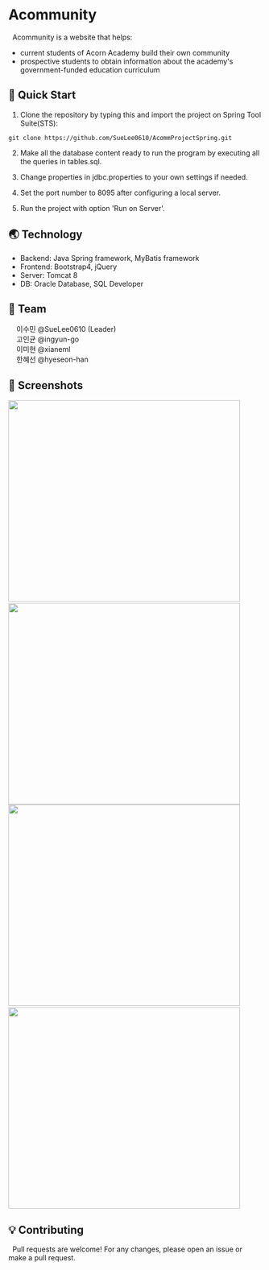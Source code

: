 # Acommunity

&nbsp; Acommunity is a website that helps:
- current students of Acorn Academy build their own community
- prospective students to obtain information about the academy's government-funded education curriculum

## 👋  Quick Start

1. Clone the repository by typing this and import the project on Spring Tool Suite(STS):
```
git clone https://github.com/SueLee0610/AcommProjectSpring.git
```
2. Make all the database content ready to run the program by executing all the queries in tables.sql.

3. Change properties in jdbc.properties to your own settings if needed.

4. Set the port number to 8095 after configuring a local server.

5. Run the project with option 'Run on Server'.

## 🌏 Technology
- Backend: Java Spring framework, MyBatis framework
- Frontend: Bootstrap4, jQuery
- Server: Tomcat 8
- DB: Oracle Database, SQL Developer

## 👥 Team
&nbsp; &nbsp; 이수민 @SueLee0610 (Leader)\
&nbsp; &nbsp; 고인균 @ingyun-go\
&nbsp; &nbsp; 이미현 @xianeml\
&nbsp; &nbsp; 한혜선 @hyeseon-han

## 🌄 Screenshots
<img src="https://user-images.githubusercontent.com/29162954/104170436-68824380-5401-11eb-9589-2fba1b33fe2f.png" width="460" height="400"> &nbsp;&nbsp; <img src="https://user-images.githubusercontent.com/29162954/104169707-450ac900-5400-11eb-90af-75ea1d629fe6.png" width="460" height="400">
<img src="https://user-images.githubusercontent.com/29162954/104169715-4805b980-5400-11eb-86ba-1a32e42b5f7c.png" width="460" height="400"> &nbsp;&nbsp; <img src="https://user-images.githubusercontent.com/29162954/104169722-4b00aa00-5400-11eb-8608-d3c16ef9beec.png" width="460" height="400">

## 💡 Contributing
&nbsp; Pull requests are welcome! For any changes, please open an issue or make a pull request.
